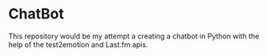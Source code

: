 # ChatBot

This repository would be my attempt a creating a chatbot in Python with the help of the test2emotion and Last.fm apis.
